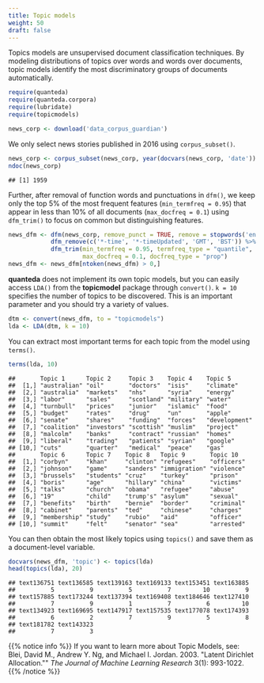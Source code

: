 ```yaml
---
title: Topic models
weight: 50
draft: false
---
```


Topics models are unsupervised document classification techniques. By modeling distributions of topics over words and words over documents, topic models identify the most discriminatory groups of documents automatically. 


```r
require(quanteda)
require(quanteda.corpora)
require(lubridate)
require(topicmodels)
```


```r
news_corp <- download('data_corpus_guardian')
```



We only select news stories published in 2016 using `corpus_subset()`. 


```r
news_corp <- corpus_subset(news_corp, year(docvars(news_corp, 'date')) >= 2016)
ndoc(news_corp)
```

```
## [1] 1959
```

Further, after removal of function words and punctuations in `dfm()`, we keep only the top 5% of the most frequent features (`min_termfreq = 0.95`) that appear in less than 10% of all documents (`max_docfreq = 0.1`)
 using `dfm_trim()` to focus on common but distinguishing features.


```r
news_dfm <- dfm(news_corp, remove_punct = TRUE, remove = stopwords('en')) %>% 
            dfm_remove(c('*-time', '*-timeUpdated', 'GMT', 'BST')) %>% 
            dfm_trim(min_termfreq = 0.95, termfreq_type = "quantile", 
                     max_docfreq = 0.1, docfreq_type = "prop")
news_dfm <- news_dfm[ntoken(news_dfm) > 0,]
```

**quanteda** does not implement its own topic models, but you can easily access `LDA()` from the **topicmodel** package through `convert()`. `k = 10` specifies the number of topics to be discovered. This is an important parameter and you should try a variety of values.


```r
dtm <- convert(news_dfm, to = "topicmodels")
lda <- LDA(dtm, k = 10)
```

You can extract most important terms for each topic from the model using `terms()`.


```r
terms(lda, 10)
```

```
##       Topic 1      Topic 2     Topic 3    Topic 4    Topic 5      
##  [1,] "australian" "oil"       "doctors"  "isis"     "climate"    
##  [2,] "australia"  "markets"   "nhs"      "syria"    "energy"     
##  [3,] "labor"      "sales"     "scotland" "military" "water"      
##  [4,] "turnbull"   "prices"    "junior"   "islamic"  "food"       
##  [5,] "budget"     "rates"     "drug"     "un"       "apple"      
##  [6,] "senate"     "shares"    "funding"  "forces"   "development"
##  [7,] "coalition"  "investors" "scottish" "muslim"   "project"    
##  [8,] "malcolm"    "banks"     "contract" "russian"  "homes"      
##  [9,] "liberal"    "trading"   "patients" "syrian"   "google"     
## [10,] "cuts"       "quarter"   "medical"  "peace"    "gas"        
##       Topic 6      Topic 7    Topic 8   Topic 9       Topic 10  
##  [1,] "corbyn"     "khan"     "clinton" "refugees"    "officers"
##  [2,] "johnson"    "game"     "sanders" "immigration" "violence"
##  [3,] "brussels"   "students" "cruz"    "turkey"      "prison"  
##  [4,] "boris"      "age"      "hillary" "china"       "victims" 
##  [5,] "talks"      "church"   "obama"   "refugee"     "abuse"   
##  [6,] "19"         "child"    "trump's" "asylum"      "sexual"  
##  [7,] "benefits"   "birth"    "bernie"  "border"      "criminal"
##  [8,] "cabinet"    "parents"  "ted"     "chinese"     "charges" 
##  [9,] "membership" "study"    "rubio"   "aid"         "officer" 
## [10,] "summit"     "felt"     "senator" "sea"         "arrested"
```

You can then obtain the most likely topics using `topics()` and save them as a document-level variable.


```r
docvars(news_dfm, 'topic') <- topics(lda)
head(topics(lda), 20)
```

```
## text136751 text136585 text139163 text169133 text153451 text163885 
##          5          9          5          7         10          9 
## text157885 text173244 text137394 text169408 text184646 text127410 
##          7          9          1          7          6         10 
## text134923 text169695 text147917 text157535 text177078 text174393 
##          6          2          7          9          5          8 
## text181782 text143323 
##          7          3
```

{{% notice info %}}
If you want to learn more about Topic Models, see:  
Blei, David M., Andrew Y. Ng, and Michael I. Jordan. 2003. "Latent Dirichlet Allocation."" _The Journal of Machine Learning Research_ 3(1): 993-1022.
{{% /notice %}}

